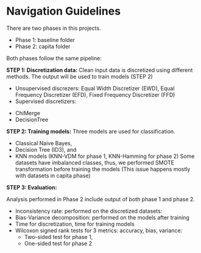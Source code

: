 # Navigation Guidelines
There are two phases in this projects.
* Phase 1: baseline folder
* Phase 2: capita folder


Both phases follow the same pipeline:

**STEP 1: Discretization data:**
Clean input data is discretized using different methods. The output will be used to train models (STEP 2)

* Unsupervised discrezers: Equal Width Discretizer (EWD), Equal Frequency Discretizer (EFD), Fixed Frequency Discretizer (FFD)
* Supervised discretizers:
- ChiMerge
- DecisionTree

**STEP 2: Training models:**
Three models are used for classification.
- Classical Naive Bayes, 
- Decision Tree (ID3), and 
- KNN models (KNN-VDM for phase 1, KNN-Hamming for phase 2)
Some datasets have imbalanced classes, thus, we performed SMOTE transformation before training the models (This issue happens mostly with datasets in capita phase)

**STEP 3: Evaluation:**

Analysis performed in Phase 2 include output of both phase 1 and phase 2.
* Inconsistency rate: performed on the discretized datasets:
*  Bias-Variance decomposition: performed on the models after training
* Time for discretization, time for training models
* Wilcoxon signed rank tests for 3 metrics: accuracy, bias, variance: 
  - Two-sided test for phase 1, 
  - One-sided test for phase 2


